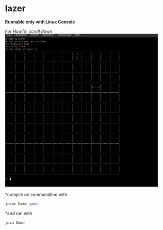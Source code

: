 # lazer
**Runnable only with Linux Console**

*For HowTo, scroll down*
![demo](https://raw.githubusercontent.com/SirJJtheWise/lazer/master/example.gif)

*compile on commandline with
```java
javac Game.java
```

*and run with 
```java
java Game
```
